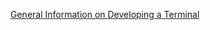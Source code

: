 

[General Information on Developing a Terminal](https://github.com/Fr8org/Fr8Core/blob/master/Docs/ForDevelopers/DevelopmentGuides/TerminalDevelopmentGuide.md)





